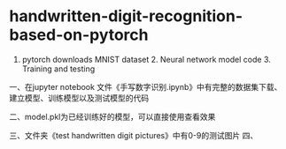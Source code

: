 # handwritten-digit-recognition-based-on-pytorch
1. pytorch downloads MNIST dataset 2. Neural network model code 3. Training and testing

一、在jupyter notebook 文件《手写数字识别.ipynb》中有完整的数据集下载、建立模型、训练模型以及测试模型的代码

二、model.pkl为已经训练好的模型，可以直接使用查看效果

三、文件夹《test handwritten digit pictures》中有0-9的测试图片
四、
